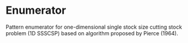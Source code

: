 Enumerator
==========

Pattern enumerator for one-dimensional single stock size cutting stock 
problem (1D SSSCSP) based on algorithm proposed by Pierce (1964).
